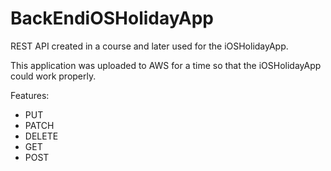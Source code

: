 # BackEndiOSHolidayApp
 REST API created in a course and later used for the iOSHolidayApp. 

This application was uploaded to AWS for a time so that the iOSHolidayApp could work properly.

Features:
* PUT
* PATCH
* DELETE
* GET
* POST



